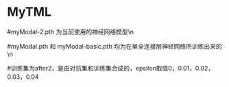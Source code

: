 # MyTML
#myModal-2.pth 为当前使用的神经网络模型\n

#myModal.pth 和 myModal-basic.pth 均为在单全连接层神经网络所训练出来的\n

#训练集为after2，是由对抗集和训练集合成的，epsilon取值0，0.01，0.02，0.03，0.04
